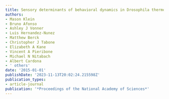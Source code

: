 ```yaml
---
title: Sensory determinants of behavioral dynamics in Drosophila thermotaxis
authors:
- Mason Klein
- Bruno Afonso
- Ashley J Vonner
- Luis Hernandez-Nunez
- Matthew Berck
- Christopher J Tabone
- Elizabeth A Kane
- Vincent A Pieribone
- Michael N Nitabach
- Albert Cardona
- ' others'
date: '2015-01-01'
publishDate: '2023-11-13T20:02:24.215598Z'
publication_types:
- article-journal
publication: '*Proceedings of the National Academy of Sciences*'
---
```


